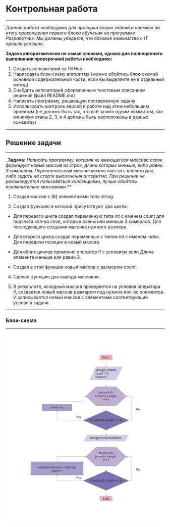 #  Контрольная работа

--------------------------------------------

_Данная работа необходима для проверки ваших знаний и навыков по итогу прохождения первого блока обучения на программе Разработчик. Мы должны убедится, что базовое знакомство с IT прошло успешно._


__Задача алгоритмически не самая сложная, однако для полноценного выполнения проверочной работы необходимо:__

1. Создать репозиторий на GitHub
2. Нарисовать блок-схему алгоритма (можно обойтись блок-схемой основной содержательной части, если вы выделяете её в отдельный метод)
3. Снабдить репозиторий оформленным текстовым описанием решения (файл README.md)
4. Написать программу, решающую поставленную задачу
5. Использовать контроль версий в работе над этим небольшим проектом (не должно быть так, что всё залито одним коммитом, как минимум этапы 2, 3, и 4 должны быть расположены в разных коммитах)


--------------------------------------------
## Решение задачи

--------------------------------------------

_**Задача:** _Написать программу, которая из имеющегося массива 
строк формирует новый массив из строк, длина которых меньше,
либо равна 3 символам. Первоначальный массив можно ввести с
клавиатуры, либо задать на старте выполнения алгоритма. 
При решении не рекомендуется пользоваться коллекциями, 
лучше обойтись исключительно массивами.**_

1. Создал массив с [6] элементамми типа string.

2. Создал функцию в которой присутствуют два цикла:

- Для перевого цикла создал переменную типа int с именем count для подсчета кол-ва слов, которые равны или меньше 3 символов. Для последующего создания массива нужного размера.

- Для второго цикла создал переменную  с типом int c именем index. Для передачи позиции в новый массив. 

- Для обоих циклов применил оператор if с условием если Длина элемента меньше или равно 3.

- Создал в этой функции новый массив с размером count.

4. Сделал функцию для вывода массивов. 

5. В результате, исходный массив проверяется на условия оператора if, создается новый массив размером под нужное кол-во элементов. И записывается новый массив с элементами соответвующие условию задачи.

______________________________________________

### Блок-схема
______________________________________________

![Блок-схема](/img/scheme.jpg)

